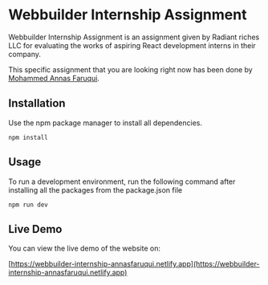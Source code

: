 # Webbuilder Internship Assignment

Webbuilder Internship Assignment is an assignment given by Radiant riches LLC for evaluating the works of aspiring React development interns in their company.

This specific assignment that you are looking right now has been done by [Mohammed Annas Faruqui](https://www.linkedin.com/in/annasfaruqui).

## Installation

Use the npm package manager to install all dependencies.

```
npm install
```

## Usage

To run a development environment, run the following command after installing all the packages from the package.json file

```
npm run dev
```

## Live Demo

You can view the live demo of the website on:

[https://webbuilder-internship-annasfaruqui.netlify.app](https://webbuilder-internship-annasfaruqui.netlify.app)
